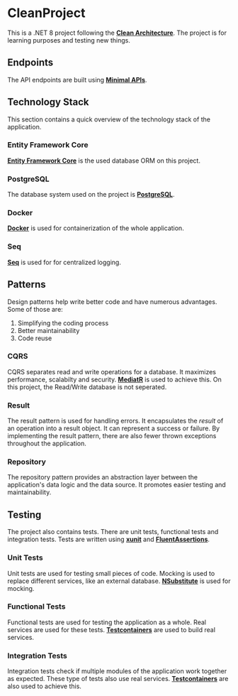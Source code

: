 # CleanProject

This is a .NET 8 project following the [**Clean Architecture**](https://blog.cleancoder.com/uncle-bob/2012/08/13/the-clean-architecture.html).
The project is for learning purposes and testing new things.

## Endpoints

The API endpoints are built using [**Minimal APIs**](https://learn.microsoft.com/en-us/aspnet/core/fundamentals/minimal-apis?view=aspnetcore-8.0).

## Technology Stack

This section contains a quick overview of the technology stack of the application.

### Entity Framework Core

[**Entity Framework Core**](https://github.com/dotnet/efcore) is the used database ORM on this project.

### PostgreSQL

The database system used on the project is [**PostgreSQL**](https://www.postgresql.org/).

### Docker

[**Docker**](https://www.docker.com/) is used for containerization of the whole application.

### Seq

[**Seq**](https://datalust.co/seq) is used for for centralized logging.

## Patterns

Design patterns help write better code and have numerous advantages.
Some of those are:

  1. Simplifying the coding process
  2. Better maintainability
  3. Code reuse

### CQRS

CQRS separates read and write operations for a database. It maximizes performance, scalabilty and security.
[**MediatR**](https://github.com/jbogard/MediatR) is used to achieve this.
On this project, the Read/Write database is not seperated.

### Result

The result pattern is used for handling errors. It encapsulates the *result* of an operation into a result object. It can represent a success or failure. By implementing the result pattern, there are also fewer
thrown exceptions throughout the application.

### Repository

The repository pattern provides an abstraction layer between the application's data logic and
the data source. It promotes easier testing and maintainability.

## Testing

The project also contains tests. There are unit tests, functional tests and integration tests.
Tests are written using [**xunit**](https://xunit.net/) and [**FluentAssertions**](https://fluentassertions.com/).

### Unit Tests

Unit tests are used for testing small pieces of code. Mocking is used to replace different services, like an external database. [**NSubstitute**](https://nsubstitute.github.io/) is used for mocking.

### Functional Tests

Functional tests are used for testing the application as a whole. Real services are used for these tests.
[**Testcontainers**](https://dotnet.testcontainers.org/) are used to build real services.

### Integration Tests

Integration tests check if multiple modules of the application work together as expected.
These type of tests also use real services. [**Testcontainers**](https://dotnet.testcontainers.org/) are also used to achieve this.
